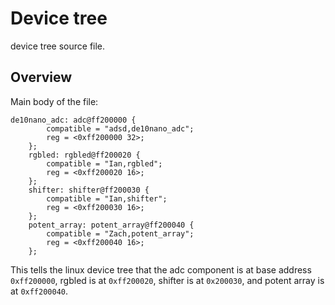 # Device tree

device tree source file.


## Overview
Main body of the file:
```
de10nano_adc: adc@ff200000 {
		compatible = "adsd,de10nano_adc";
		reg = <0xff200000 32>;
	};
	rgbled: rgbled@ff200020 {
		compatible = "Ian,rgbled";
		reg = <0xff200020 16>;
	};
	shifter: shifter@ff200030 {
		compatible = "Ian,shifter";
		reg = <0xff200030 16>;
	};
	potent_array: potent_array@ff200040 {
		compatible = "Zach,potent_array";
		reg = <0xff200040 16>;
	};
```
This tells the linux device tree that the adc component is at base address `0xff200000`, rgbled is at `0xff200020`, shifter is at `0x200030`, and potent array is at `0xff200040`.
